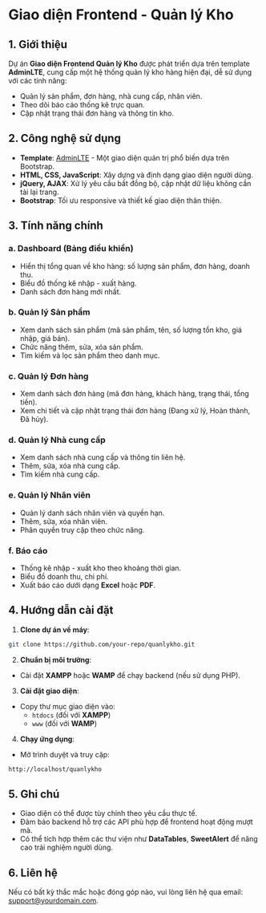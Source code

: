 # Giao diện Frontend - Quản lý Kho

## 1. Giới thiệu

Dự án **Giao diện Frontend Quản lý Kho** được phát triển dựa trên template **AdminLTE**, cung cấp một hệ thống quản lý kho hàng hiện đại, dễ sử dụng với các tính năng:

- Quản lý sản phẩm, đơn hàng, nhà cung cấp, nhân viên.
- Theo dõi báo cáo thống kê trực quan.
- Cập nhật trạng thái đơn hàng và thông tin kho.

## 2. Công nghệ sử dụng

- **Template**: [AdminLTE](https://adminlte.io/) - Một giao diện quản trị phổ biến dựa trên Bootstrap.
- **HTML, CSS, JavaScript**: Xây dựng và định dạng giao diện người dùng.
- **jQuery, AJAX**: Xử lý yêu cầu bất đồng bộ, cập nhật dữ liệu không cần tải lại trang.
- **Bootstrap**: Tối ưu responsive và thiết kế giao diện thân thiện.

## 3. Tính năng chính

### a. Dashboard (Bảng điều khiển)

- Hiển thị tổng quan về kho hàng: số lượng sản phẩm, đơn hàng, doanh thu.
- Biểu đồ thống kê nhập - xuất hàng.
- Danh sách đơn hàng mới nhất.

### b. Quản lý Sản phẩm

- Xem danh sách sản phẩm (mã sản phẩm, tên, số lượng tồn kho, giá nhập, giá bán).
- Chức năng thêm, sửa, xóa sản phẩm.
- Tìm kiếm và lọc sản phẩm theo danh mục.

### c. Quản lý Đơn hàng

- Xem danh sách đơn hàng (mã đơn hàng, khách hàng, trạng thái, tổng tiền).
- Xem chi tiết và cập nhật trạng thái đơn hàng (Đang xử lý, Hoàn thành, Đã hủy).

### d. Quản lý Nhà cung cấp

- Xem danh sách nhà cung cấp và thông tin liên hệ.
- Thêm, sửa, xóa nhà cung cấp.
- Tìm kiếm nhà cung cấp.

### e. Quản lý Nhân viên

- Quản lý danh sách nhân viên và quyền hạn.
- Thêm, sửa, xóa nhân viên.
- Phân quyền truy cập theo chức năng.

### f. Báo cáo

- Thống kê nhập - xuất kho theo khoảng thời gian.
- Biểu đồ doanh thu, chi phí.
- Xuất báo cáo dưới dạng **Excel** hoặc **PDF**.

## 4. Hướng dẫn cài đặt

1. **Clone dự án về máy**:

```bash
git clone https://github.com/your-repo/quanlykho.git
```

2. **Chuẩn bị môi trường**:

- Cài đặt **XAMPP** hoặc **WAMP** để chạy backend (nếu sử dụng PHP).

3. **Cài đặt giao diện**:

- Copy thư mục giao diện vào:
    - `htdocs` (đối với **XAMPP**)
    - `www` (đối với **WAMP**)

4. **Chạy ứng dụng**:

- Mở trình duyệt và truy cập:

```bash
http://localhost/quanlykho
```

## 5. Ghi chú

- Giao diện có thể được tùy chỉnh theo yêu cầu thực tế.
- Đảm bảo backend hỗ trợ các API phù hợp để frontend hoạt động mượt mà.
- Có thể tích hợp thêm các thư viện như **DataTables**, **SweetAlert** để nâng cao trải nghiệm người dùng.

## 6. Liên hệ

Nếu có bất kỳ thắc mắc hoặc đóng góp nào, vui lòng liên hệ qua email: [support@yourdomain.com](mailto:support@yourdomain.com).
